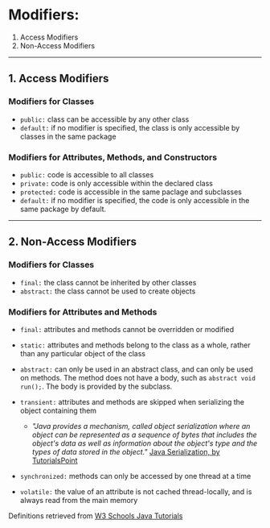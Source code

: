 # Modifiers: 
1. Access Modifiers
2. Non-Access Modifiers
---
## 1. Access Modifiers

### Modifiers for Classes
* ```public:``` class can be accessible by any other class
* ```default:``` if no modifier is specified, the class is only accessible by classes in the same package

### Modifiers for Attributes, Methods, and Constructors
* ```public:``` code is accessible to all classes
* ```private:``` code is only accessible within the declared class
* ```protected:``` code is accessible in the same paclage and subclasses
* ```default:``` if no modifier is specified, the code is only accessible in the same package by default.
---
## 2. Non-Access Modifiers

### Modifiers for Classes
* ```final:``` the class cannot be inherited by other classes
* ```abstract:``` the class cannot be used to create objects

### Modifiers for Attributes and Methods
* ```final:``` attributes and methods cannot be overridden or modified
* ```static:``` attributes and methods belong to the class as a whole, rather than any particular object of the class
* ```abstract:``` can only be used in an abstract class, and can only be used on methods.  The method does not have a body, such as ```abstract void run();```.  The body is provided by the subclass.
* ```transient:``` attributes and methods are skipped when serializing the object containing them
    
    * *"Java provides a mechanism, called object serialization where an object can be represented as a sequence of bytes that includes the object's data as well as information about the object's type and the types of data stored in the object."*
    [Java Serialization, by TutorialsPoint](https://www.tutorialspoint.com/java/java_serialization.htm)
* ```synchronized:``` methods can only be accessed by one thread at a time
* ```volatile:``` the value of an attribute is not cached thread-locally, and is always read from the main memory

Definitions retrieved from [W3 Schools Java Tutorials](https://www.w3schools.com/java/default.asp)
